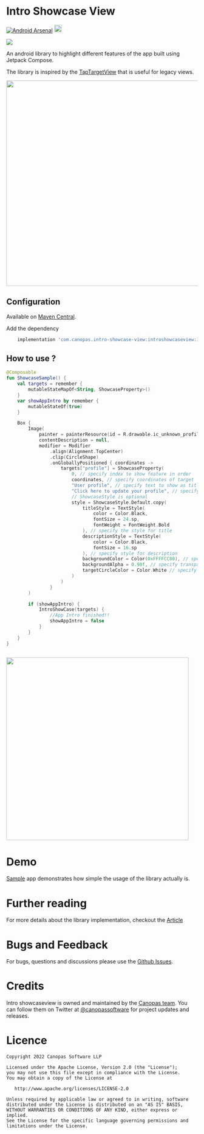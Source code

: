 # Intro Showcase View
[![Android Arsenal]( https://img.shields.io/badge/Android%20Arsenal-Intro--showcase--view-green.svg?style=flat )]( https://android-arsenal.com/details/1/8387 )
<img alt="Badge" height="20px" src="https://androidweekly.net/issues/issue-506/badge">


<img src="https://github.com/canopas/JetTapTarget/blob/master/gif/4-%20intro%20showcase.jpg" />




An android library to highlight different features of the app built using Jetpack Compose.

The library is inspired by the [TapTargetView](https://github.com/KeepSafe/TapTargetView) that is useful for legacy views.


<img src="https://github.com/canopas/Intro-showcase-view/blob/master/gif/intro1.gif" height="540" />

## Configuration

Available on [Maven Central](https://search.maven.org/artifact/com.canopas.intro-showcase-view/introshowcaseview).

Add the dependency
```gradle
    implementation 'com.canopas.intro-showcase-view:introshowcaseview:1.0.3'

```

## How to use ?
```kotlin
@Composable
fun ShowcaseSample() {
    val targets = remember {
        mutableStateMapOf<String, ShowcaseProperty>()
    }
    var showAppIntro by remember {
        mutableStateOf(true)
    }

    Box {
        Image(
            painter = painterResource(id = R.drawable.ic_unknown_profile),
            contentDescription = null,
            modifier = Modifier
                .align(Alignment.TopCenter)
                .clip(CircleShape)
                .onGloballyPositioned { coordinates ->
                    targets["profile"] = ShowcaseProperty(
                        0, // specify index to show feature in order
                        coordinates, // specify coordinates of target
                        "User profile", // specify text to show as title
                        "Click here to update your profile", // specify text to show as description
                        // ShowcaseStyle is optional
                        style = ShowcaseStyle.Default.copy(
                            titleStyle = TextStyle(
                                color = Color.Black,
                                fontSize = 24.sp,
                                fontWeight = FontWeight.Bold
                            ), // specify the style for title
                            descriptionStyle = TextStyle(
                                color = Color.Black,
                                fontSize = 16.sp
                            ), // specify style for description
                            backgroundColor = Color(0xFFFFCC80), // specify color of background
                            backgroundAlpha = 0.98f, // specify transparency of background
                            targetCircleColor = Color.White // specify color of target circle
                        )
                    )
                }
        )

        if (showAppIntro) {
            IntroShowCase(targets) {
                //App Intro finished!!
                showAppIntro = false
            }
        }
    }
}
   
```
<img src="https://github.com/canopas/Intro-showcase-view/blob/master/gif/intro2.gif" height="480" />

# Demo
[Sample](https://github.com/canopas/Intro-showcase-view/tree/master/app) app demonstrates how simple the usage of the library actually is.

# Further reading
For more details about the library implementation, checkout the [Article](https://blog.canopas.com/intro-showcase-view-in-jetpack-compose-ac044cd3bf28)

# Bugs and Feedback
For bugs, questions and discussions please use the [Github Issues](https://github.com/canopas/JetTapTarget/issues).

# Credits

Intro showcaseview is owned and maintained by the [Canopas team](https://canopas.com/). You can follow them on Twitter at [@canopassoftware](https://twitter.com/canopassoftware) for project updates and releases.

# Licence

```
Copyright 2022 Canopas Software LLP

Licensed under the Apache License, Version 2.0 (the "License");
you may not use this file except in compliance with the License.
You may obtain a copy of the License at

   http://www.apache.org/licenses/LICENSE-2.0

Unless required by applicable law or agreed to in writing, software
distributed under the License is distributed on an "AS IS" BASIS,
WITHOUT WARRANTIES OR CONDITIONS OF ANY KIND, either express or implied.
See the License for the specific language governing permissions and
limitations under the License.
```
